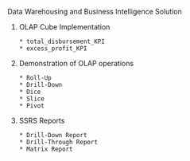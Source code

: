 Data Warehousing and Business Intelligence Solution

1. OLAP Cube Implementation

       * total_disbursement_KPI
       * excess_profit_KPI

2. Demonstration of OLAP operations

       * Roll-Up 
       * Drill-Down 
       * Dice 
       * Slice 
       * Pivot 

3. SSRS Reports

       * Drill-Down Report
       * Drill-Through Report
       * Matrix Report
